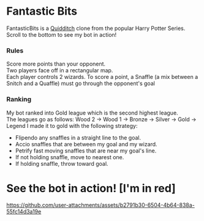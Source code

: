
# Fantastic Bits


FantasticBits is a [Quidditch](https://en.wikipedia.org/wiki/Quidditch) clone from the popular Harry Potter Series.  
Scroll to the bottom to see my bot in action!  
### Rules
Score more points than your opponent.  
Two players face off in a rectangular map.  
Each player controls 2 wizards. To score a point, a Snaffle (a mix between a Snitch and a Quaffle) must go through the opponent's goal  

### Ranking
My bot ranked into Gold league which is the second highest league.  
The leagues go as follows: Wood 2 -> Wood 1 -> Bronze -> Silver -> Gold -> Legend
I made it to gold with the following strategy:
 * Flipendo any snaffles in a straight line to the goal.
 * Accio snaffles that are between my goal and my wizard.
 * Petrify fast moving snaffles that are near my goal's line.
 * If not holding snaffle, move to nearest one.
 * If holding snaffle, throw toward goal.


# See the bot in action! [I'm in red]

https://github.com/user-attachments/assets/b2791b30-6504-4b64-838a-55fc14d3a19e
